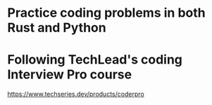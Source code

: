 # Practice coding problems in both Rust and Python

# Following TechLead's coding Interview Pro course
https://www.techseries.dev/products/coderpro